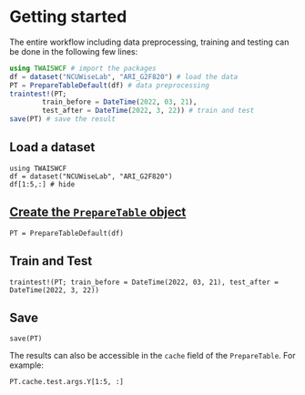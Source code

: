 # Getting started
The entire workflow including data preprocessing, training and testing can be done in the following few lines:

```julia
using TWAISWCF # import the packages
df = dataset("NCUWiseLab", "ARI_G2F820") # load the data
PT = PrepareTableDefault(df) # data preprocessing
traintest!(PT; 
        train_before = DateTime(2022, 03, 21), 
        test_after = DateTime(2022, 3, 22)) # train and test
save(PT) # save the result
```


## Load a dataset

```@example 1
using TWAISWCF
df = dataset("NCUWiseLab", "ARI_G2F820")
df[1:5,:] # hide
```


## [Create the `PrepareTable` object](@ref)

```@example 1
PT = PrepareTableDefault(df)
```

## Train and Test

```@example 1
traintest!(PT; train_before = DateTime(2022, 03, 21), test_after = DateTime(2022, 3, 22))
```


## Save

```@example 1
save(PT)
```

The results can also be accessible in the `cache` field of the `PrepareTable`. For example:

```@example 1
PT.cache.test.args.Y[1:5, :]
```